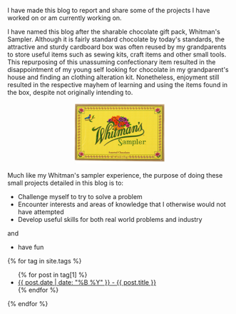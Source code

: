 I have made this blog to report and share some of the projects I have worked on or am currently working on.

I have named this blog after the sharable chocolate gift pack, Whitman's Sampler. Although it is fairly standard chocolate by today's standards, the attractive and sturdy cardboard box was often reused by my grandparents to store useful items such as sewing kits, craft items and other small tools. This repurposing of this unassuming confectionary item resulted in the disappointment of my young self looking for chocolate in my grandparent's house and finding an clothing alteration kit. Nonetheless, enjoyment still resulted in the respective mayhem of learning and using the items found in the box, despite not originally intending to.
<p align="center">
<img src="/images/sampler.jpg" width="40%">  
</p>

Much like my Whitman's sampler experience, the purpose of doing these small projects detailed in this blog is to:
- Challenge myself to try to solve a problem
- Encounter interests and areas of knowledge that I otherwise would not have attempted
- Develop useful skills for both real world problems and industry


and
- have fun

{% for tag in site.tags %}
  <ul>
    {% for post in tag[1] %}
      <li><a href="{{ post.url }}">{{ post.date | date: "%B %Y" }} - {{ post.title }}</a></li>
    {% endfor %}
  </ul>
{% endfor %}
